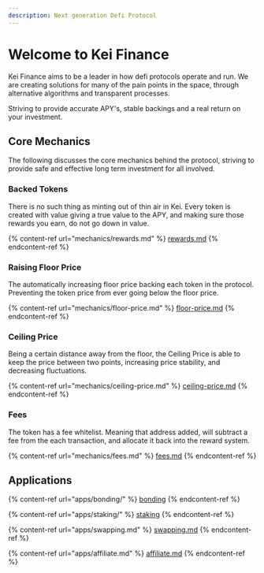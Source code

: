 ```yaml
---
description: Next generation Defi Protocol
---
```


# Welcome to Kei Finance

Kei Finance aims to be a leader in how defi protocols operate and run. We are creating solutions for many of the pain points in the space, through alternative algorithms and transparent processes.

Striving to provide accurate APY's, stable backings and a real return on your investment.

## Core Mechanics

The following discusses the core mechanics behind the protocol, striving to provide safe and effective long term investment for all involved.

### Backed Tokens

There is no such thing as minting out of thin air in Kei. Every token is created with value giving a true value to the APY, and making sure those rewards you earn, do not go down in value.

{% content-ref url="mechanics/rewards.md" %}
[rewards.md](mechanics/rewards.md)
{% endcontent-ref %}

### Raising Floor Price

The automatically increasing floor price backing each token in the protocol. Preventing the token price from ever going below the floor price.

{% content-ref url="mechanics/floor-price.md" %}
[floor-price.md](mechanics/floor-price.md)
{% endcontent-ref %}

### Ceiling Price

Being a certain distance away from the floor, the Ceiling Price is able to keep the price between two points, increasing price stability, and decreasing fluctuations.

{% content-ref url="mechanics/ceiling-price.md" %}
[ceiling-price.md](mechanics/ceiling-price.md)
{% endcontent-ref %}

### Fees

The token has a fee whitelist. Meaning that address added, will subtract a fee from the each transaction, and allocate it back into the reward system.

{% content-ref url="mechanics/fees.md" %}
[fees.md](mechanics/fees.md)
{% endcontent-ref %}



## Applications

{% content-ref url="apps/bonding/" %}
[bonding](apps/bonding/)
{% endcontent-ref %}

{% content-ref url="apps/staking/" %}
[staking](apps/staking/)
{% endcontent-ref %}

{% content-ref url="apps/swapping.md" %}
[swapping.md](apps/swapping.md)
{% endcontent-ref %}

{% content-ref url="apps/affiliate.md" %}
[affiliate.md](apps/affiliate.md)
{% endcontent-ref %}

